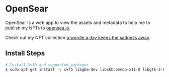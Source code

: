 # OpenSear

OpenSear is a web app to view the assets and metadata to help me to publish my NFTs to [opensea.io](https://opensea.io).

Check out my NFT collection [a wordle a day keeps the sadness away](https://opensea.io/collection/wordle-keeps-sadness-away).

## Install Steps

```bash
# Install Xvfb and supported packages
$ sudo apt-get install -y xvfb libgbm-dev libxkbcommon-x11-0 libgtk-3-0 libxkbcommon-x11
```
